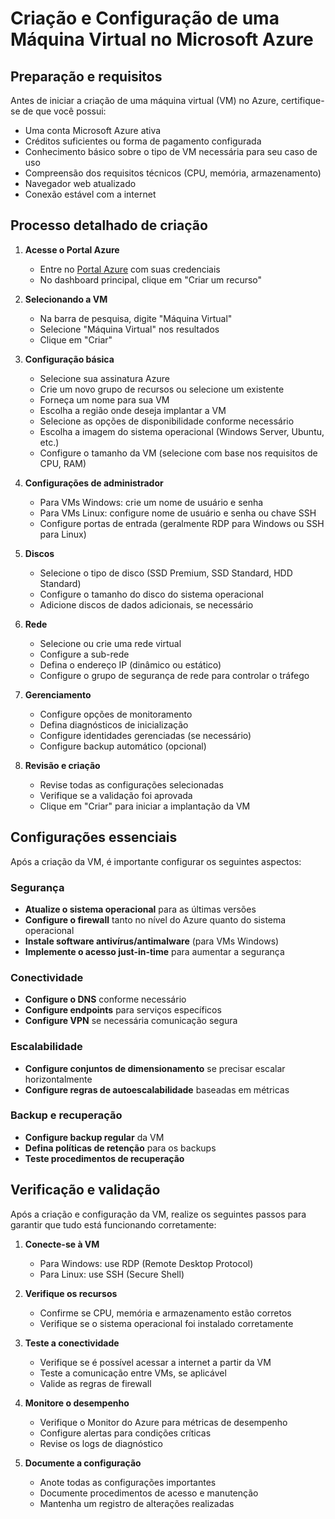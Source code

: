 # Criação e Configuração de uma Máquina Virtual no Microsoft Azure

## Preparação e requisitos

Antes de iniciar a criação de uma máquina virtual (VM) no Azure, certifique-se de que você possui:

- Uma conta Microsoft Azure ativa
- Créditos suficientes ou forma de pagamento configurada
- Conhecimento básico sobre o tipo de VM necessária para seu caso de uso
- Compreensão dos requisitos técnicos (CPU, memória, armazenamento)
- Navegador web atualizado
- Conexão estável com a internet

## Processo detalhado de criação

1. **Acesse o Portal Azure**
   - Entre no [Portal Azure](https://portal.azure.com) com suas credenciais
   - No dashboard principal, clique em "Criar um recurso"

2. **Selecionando a VM**
   - Na barra de pesquisa, digite "Máquina Virtual"
   - Selecione "Máquina Virtual" nos resultados
   - Clique em "Criar"

3. **Configuração básica**
   - Selecione sua assinatura Azure
   - Crie um novo grupo de recursos ou selecione um existente
   - Forneça um nome para sua VM
   - Escolha a região onde deseja implantar a VM
   - Selecione as opções de disponibilidade conforme necessário
   - Escolha a imagem do sistema operacional (Windows Server, Ubuntu, etc.)
   - Configure o tamanho da VM (selecione com base nos requisitos de CPU, RAM)

4. **Configurações de administrador**
   - Para VMs Windows: crie um nome de usuário e senha
   - Para VMs Linux: configure nome de usuário e senha ou chave SSH
   - Configure portas de entrada (geralmente RDP para Windows ou SSH para Linux)

5. **Discos**
   - Selecione o tipo de disco (SSD Premium, SSD Standard, HDD Standard)
   - Configure o tamanho do disco do sistema operacional
   - Adicione discos de dados adicionais, se necessário

6. **Rede**
   - Selecione ou crie uma rede virtual
   - Configure a sub-rede
   - Defina o endereço IP (dinâmico ou estático)
   - Configure o grupo de segurança de rede para controlar o tráfego

7. **Gerenciamento**
   - Configure opções de monitoramento
   - Defina diagnósticos de inicialização
   - Configure identidades gerenciadas (se necessário)
   - Configure backup automático (opcional)

8. **Revisão e criação**
   - Revise todas as configurações selecionadas
   - Verifique se a validação foi aprovada
   - Clique em "Criar" para iniciar a implantação da VM

## Configurações essenciais

Após a criação da VM, é importante configurar os seguintes aspectos:

### Segurança
- **Atualize o sistema operacional** para as últimas versões
- **Configure o firewall** tanto no nível do Azure quanto do sistema operacional
- **Instale software antivírus/antimalware** (para VMs Windows)
- **Implemente o acesso just-in-time** para aumentar a segurança

### Conectividade
- **Configure o DNS** conforme necessário
- **Configure endpoints** para serviços específicos
- **Configure VPN** se necessária comunicação segura

### Escalabilidade
- **Configure conjuntos de dimensionamento** se precisar escalar horizontalmente
- **Configure regras de autoescalabilidade** baseadas em métricas

### Backup e recuperação
- **Configure backup regular** da VM
- **Defina políticas de retenção** para os backups
- **Teste procedimentos de recuperação**

## Verificação e validação

Após a criação e configuração da VM, realize os seguintes passos para garantir que tudo está funcionando corretamente:

1. **Conecte-se à VM**
   - Para Windows: use RDP (Remote Desktop Protocol)
   - Para Linux: use SSH (Secure Shell)

2. **Verifique os recursos**
   - Confirme se CPU, memória e armazenamento estão corretos
   - Verifique se o sistema operacional foi instalado corretamente

3. **Teste a conectividade**
   - Verifique se é possível acessar a internet a partir da VM
   - Teste a comunicação entre VMs, se aplicável
   - Valide as regras de firewall

4. **Monitore o desempenho**
   - Verifique o Monitor do Azure para métricas de desempenho
   - Configure alertas para condições críticas
   - Revise os logs de diagnóstico

5. **Documente a configuração**
   - Anote todas as configurações importantes
   - Documente procedimentos de acesso e manutenção
   - Mantenha um registro de alterações realizadas
